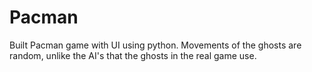 # Pacman
Built Pacman game with UI using python. Movements of the ghosts are random, unlike the AI's that the ghosts in the real game use.
